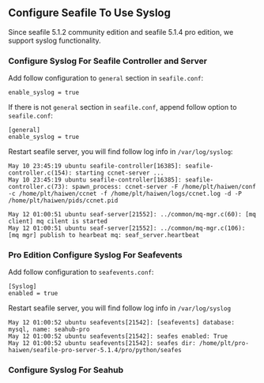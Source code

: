 ## Configure Seafile To Use Syslog

Since seafile 5.1.2 community edition and seafile 5.1.4 pro edition, we support syslog functionality.

### Configure Syslog For Seafile Controller and Server

Add follow configuration to `general` section in `seafile.conf`:
```
enable_syslog = true
```

If there is not `general` section in `seafile.conf`, append follow option to `seafile.conf`:
```
[general]
enable_syslog = true
```

Restart seafile server, you will find follow log info in `/var/log/syslog`:
```
May 10 23:45:19 ubuntu seafile-controller[16385]: seafile-controller.c(154): starting ccnet-server ...
May 10 23:45:19 ubuntu seafile-controller[16385]: seafile-controller.c(73): spawn_process: ccnet-server -F /home/plt/haiwen/conf -c /home/plt/haiwen/ccnet -f /home/plt/haiwen/logs/ccnet.log -d -P /home/plt/haiwen/pids/ccnet.pid
```
```
May 12 01:00:51 ubuntu seaf-server[21552]: ../common/mq-mgr.c(60): [mq client] mq cilent is started
May 12 01:00:51 ubuntu seaf-server[21552]: ../common/mq-mgr.c(106): [mq mgr] publish to hearbeat mq: seaf_server.heartbeat
```

### Pro Edition Configure Syslog For Seafevents

Add follow configuration to `seafevents.conf`:
```
[Syslog]
enabled = true
```

Restart seafile server, you will find follow log info in `/var/log/syslog`
```
May 12 01:00:52 ubuntu seafevents[21542]: [seafevents] database: mysql, name: seahub-pro
May 12 01:00:52 ubuntu seafevents[21542]: seafes enabled: True
May 12 01:00:52 ubuntu seafevents[21542]: seafes dir: /home/plt/pro-haiwen/seafile-pro-server-5.1.4/pro/python/seafes
```

### Configure Syslog For Seahub
